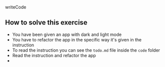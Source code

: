writeCode

## How to solve this exercise

- You have been given an app with dark and light mode
- You have to refactor the app in the specific way it's given in the instruction
- To read the instruction you can see the `todo.md` file inside the `code` folder
- Read the instruction and refactor the app
- 
